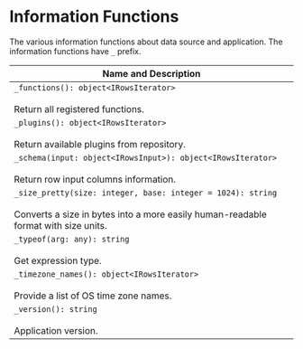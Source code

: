 # Information Functions

The various information functions about data source and application. The information functions have `_` prefix.

| Name and Description |
| --- |
| `_functions(): object<IRowsIterator>`<br /><br /> Return all registered functions. |
| `_plugins(): object<IRowsIterator>`<br /><br /> Return available plugins from repository. |
| `_schema(input: object<IRowsInput>): object<IRowsIterator>`<br /><br /> Return row input columns information. |
| `_size_pretty(size: integer, base: integer = 1024): string`<br /><br /> Converts a size in bytes into a more easily human-readable format with size units. |
| `_typeof(arg: any): string`<br /><br /> Get expression type. |
| `_timezone_names(): object<IRowsIterator>`<br /><br /> Provide a list of OS time zone names. |
| `_version(): string`<br /><br /> Application version. |
